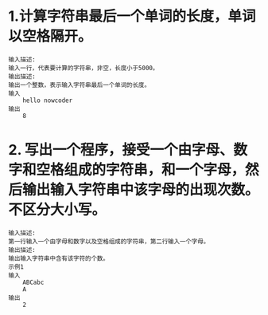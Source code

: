 
# 1.计算字符串最后一个单词的长度，单词以空格隔开。

    输入描述:
    输入一行，代表要计算的字符串，非空，长度小于5000。
    输出描述:
    输出一个整数，表示输入字符串最后一个单词的长度。
    输入
        hello nowcoder
    输出
        8

# 2. 写出一个程序，接受一个由字母、数字和空格组成的字符串，和一个字母，然后输出输入字符串中该字母的出现次数。不区分大小写。
    
    输入描述:
    第一行输入一个由字母和数字以及空格组成的字符串，第二行输入一个字母。
    输出描述:
    输出输入字符串中含有该字符的个数。
    示例1
    输入
        ABCabc
        A
    输出
        2

